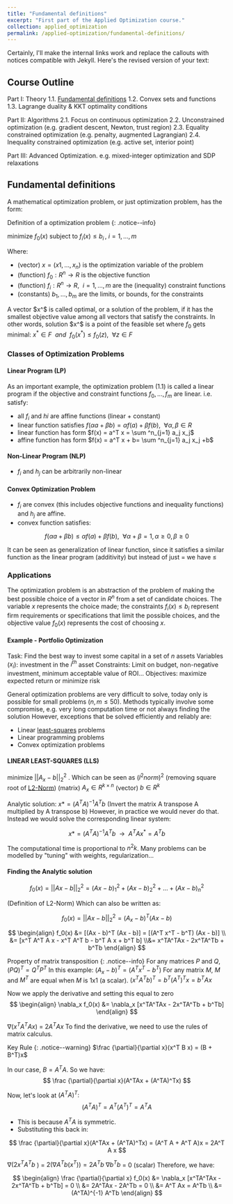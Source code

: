 ```yaml
---
title: "Fundamental definitions"
excerpt: "First part of the Applied Optimization course."
collection: applied_optimization
permalink: /applied-optimization/fundamental-definitions/
---
```


Certainly, I'll make the internal links work and replace the callouts with notices compatible with Jekyll. Here's the revised version of your text:

## Course Outline

Part I: Theory 
1.1. [Fundamental definitions](#fundamental-definitions)
1.2. Convex sets and functions 
1.3. Lagrange duality & KKT optimality conditions

Part II: Algorithms 
2.1. Focus on continuous optimization 
2.2. Unconstrained optimization (e.g. gradient descent, Newton, trust region) 
2.3. Equality constrained optimization (e.g. penalty, augmented Lagrangian) 
2.4. Inequality constrained optimization (e.g. active set, interior point)

Part III: Advanced Optimization.
e.g. mixed-integer optimization and SDP relaxations 

## Fundamental definitions 

A mathematical optimization problem, or just optimization problem, has the form: 

Definition of a optimization problem
{: .notice--info}

minimize $f_0(x)$
subject to $f_i(x) \leq b_i \,, \ i =1,...,m$

Where:
- (vector) $x = (x1, ...,x_n)$ is the optimization variable of the problem
- (function) $f_0 : R^n \rightarrow R$ is the objective function
- (function) $f_i : R^n \rightarrow R, \ \ i = 1,...,m$ are the (inequality) constraint functions
- (constants) $b_1,...,b_m$ are the limits, or bounds, for the constraints

A vector $x^$ is called optimal, or a solution of the problem, if it has the smallest objective value among all vectors that satisfy the constraints. In other words, solution $x^$ is a point of the feasible set where $f_0$ gets minimal:  $x^* \in F \ \ and \ \ f_0(x^*) \leq f_0(z), \ \ \forall z \in F$

### Classes of Optimization Problems

#### Linear Program (LP)
As an important example, the optimization problem (1.1) is called a linear program if the objective and constraint functions $f_0, . . . , f_m$ are linear. i.e. satisfy: 
- all $f_i$ and $hi$ are affine functions (linear + constant)
- linear function satisfies $f(\alpha a + \beta b) = \alpha f(a) + \beta f(b), \ \ \forall \alpha , \beta \in R$
- linear function has form $f(x) = a^T x = \sum ^n_{j=1} a_j x_j$
- affine function has form $f(x) = a^T x + b= \sum ^n_{j=1} a_j x_j +b$

#### Non-Linear Program (NLP)
- $f_i$ and $h_j$ can be arbitrarily non-linear

#### Convex Optimization Problem 
- $f_i$ are convex (this includes objective functions and inequality functions) and $h_j$ are affine. 
- convex function satisfies:

$$
f(\alpha a + \beta b) \leq \alpha f(a) + \beta f(b), \ \ \forall \alpha + \beta = 1, \alpha \geq 0, \beta \geq 0
$$

It can be seen as generalization of linear function, since it satisfies a similar function as the linear program (additivity) but instead of just = we have $\leq$

### Applications
The optimization problem is an abstraction of the problem of making the best possible choice of a vector in $R^n$ from a set of candidate choices. The variable $x$ represents the choice made; the constraints $f_i(x) \leq b_i$ represent firm requirements or specifications that limit the possible choices, and the objective value $f_0(x)$ represents the cost of choosing $x$. 

#### Example - Portfolio Optimization
Task: Find the best way to invest some capital in a set of $n$ assets
Variables ($x_i$): investment in the $i^{th}$ asset 
Constraints: Limit on budget, non-negative investment, minimum acceptable value of ROI...
Objectives: maximize expected return or minimize risk 

General optimization problems are very difficult to solve, today only is possible for small problems ($n, m \leq 50$). Methods typically involve some compromise, e.g. very long computation time or not always finding the solution
However, exceptions that be solved efficiently and reliably are: 
- Linear [least-squares](#linear-least-squares-lls) problems
- Linear programming problems
- Convex optimization problems 

#### LINEAR LEAST-SQUARES (LLS) 
minimize $||A_x - b||^2_2$ . Which can be seen as $({l^2 norm})^2$  (removing square root of [L2-Norm](#linear-least-squares-lls)) 
(matrix) $A_x \in R^{k\times n}$ 
(vector) $b \in R^{k}$

Analytic solution: $x* = (A^TA)^{-1} A^T b$ (Invert the matrix A transpose A multiplied by A transpose b) 
However, in practice we would never do that. Instead we would solve the corresponding linear system: 

$$
x* = (A^TA)^{-1} A^T b \ \ \rightarrow \ \ A^T Ax^* = A^Tb
$$

The computational time is proportional to $n^2 k$.
Many problems can be modelled by "tuning" with weights, regularization...

#### Finding the Analytic solution

$$
f_0(x) = ||Ax - b||_2^2 = (Ax - b)^2_1 + (Ax -b)^2_2 + ... + (Ax - b)^2_n
$$

(Definition of L2-Norm)
Which can also be written as: 

$$
f_0(x) = ||Ax - b||_2^2 =(A_x - b)^T (Ax - b)
$$

$$
\begin{align} 
f_0(x) &= [(Ax - b)^T (Ax - b)] = [(A^T x^T - b^T) (Ax - b)] \\ &= [x^T A^T A x - x^T A^T b - b^T A x + b^T b] \\&= x^TA^TAx - 2x^TA^Tb + b^Tb
\end{align} 
$$

Property of matrix transposition
{: .notice--info}
For any matrices $P$ and $Q$, $(PQ)^T = Q^T P^T$
In this example: 
$(A_x - b)^T = (A^T x^T - b^T)$
For any matrix $M$, $M$ and $M^T$ are equal when $M$ is 1x1 (a scalar).
$(x^T A^T b)^T = b^T (A^T)^T x = b^T A x$

Now we apply the derivative and setting this equal to zero
$$
\begin{align} \nabla_x f_0(x) &= \nabla_x [x^TA^TAx - 2x^TA^Tb + b^Tb] \end{align}
$$

$\nabla (x^T A^T Ax)$ = $2A^T A x$
To find the derivative, we need to use the rules of matrix calculus.

Key Rule
{: .notice--warning}
$\frac {\partial}{\partial x}(x^T B x) =  (B + B^T)x$

In our case, $B = A^T A$. So we have:
$$
\frac {\partial}{\partial x}(A^TAx + (A^TA)^Tx)
$$

Now, let's look at $(A^T A)^T:$
$$
(A^T A)^T = A^T (A^T)^T = A^T A
$$
- This is because $A^TA$ is symmetric.
- Substituting this back in: 

$$ 
\frac {\partial}{\partial x}(A^TAx + (A^TA)^Tx) = (A^T A + A^T A)x = 2A^T A x
$$

$\nabla (2x^TA^Tb$ ) = $2(\nabla A^Tb(x^T)) = 2A^Tb$
$\nabla b^Tb$ = 0 (scalar)
Therefore, we have: 

$$
\begin{align}
\frac {\partial}{\partial x} f_0(x) &= \nabla_x [x^TA^TAx - 2x^TA^Tb + b^Tb]  = 0 \\ &= 2A^TAx - 2A^Tb = 0
\\ &= A^T Ax = A^Tb 
\\ &= (A^TA)^{-1} A^Tb
\end{align}
$$
